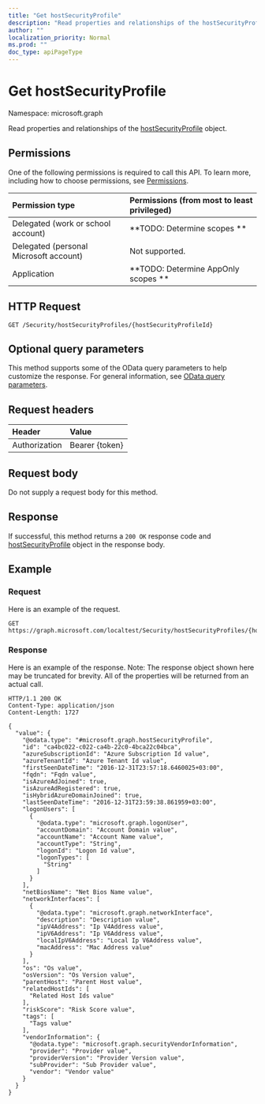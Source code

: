 ```yaml
---
title: "Get hostSecurityProfile"
description: "Read properties and relationships of the hostSecurityProfile object."
author: ""
localization_priority: Normal
ms.prod: ""
doc_type: apiPageType
---
```


# Get hostSecurityProfile

Namespace: microsoft.graph

Read properties and relationships of the [hostSecurityProfile](../resources/hostsecurityprofile.md) object.

## Permissions
One of the following permissions is required to call this API. To learn more, including how to choose permissions, see [Permissions](/concepts/permissions-reference.md).

|Permission type|Permissions (from most to least privileged)|
|:---|:---|
|Delegated (work or school account)|**TODO: Determine scopes **|
|Delegated (personal Microsoft account)|Not supported.|
|Application|**TODO: Determine AppOnly scopes **|

## HTTP Request
<!-- {
  "blockType": "ignored"
}
-->
``` http
GET /Security/hostSecurityProfiles/{hostSecurityProfileId}
```

## Optional query parameters
This method supports some of the OData query parameters to help customize the response. For general information, see [OData query parameters](/graph/query-parameters).

## Request headers
|Header|Value|
|:---|:---|
|Authorization|Bearer {token}|

## Request body
Do not supply a request body for this method.

## Response
If successful, this method returns a `200 OK` response code and [hostSecurityProfile](../resources/hostsecurityprofile.md) object in the response body.

## Example

### Request
Here is an example of the request.
<!-- {
  "blockType": "request",
  "name": "get_hostsecurityprofile"
}
-->
``` http
GET https://graph.microsoft.com/localtest/Security/hostSecurityProfiles/{hostSecurityProfileId}
```

### Response
Here is an example of the response. Note: The response object shown here may be truncated for brevity. All of the properties will be returned from an actual call.
<!-- {
  "blockType": "response",
  "truncated": true,
  "@odata.type": "microsoft.graph.hostSecurityProfile"
}
-->
``` http
HTTP/1.1 200 OK
Content-Type: application/json
Content-Length: 1727

{
  "value": {
    "@odata.type": "#microsoft.graph.hostSecurityProfile",
    "id": "ca4bc022-c022-ca4b-22c0-4bca22c04bca",
    "azureSubscriptionId": "Azure Subscription Id value",
    "azureTenantId": "Azure Tenant Id value",
    "firstSeenDateTime": "2016-12-31T23:57:18.6460025+03:00",
    "fqdn": "Fqdn value",
    "isAzureAdJoined": true,
    "isAzureAdRegistered": true,
    "isHybridAzureDomainJoined": true,
    "lastSeenDateTime": "2016-12-31T23:59:38.861959+03:00",
    "logonUsers": [
      {
        "@odata.type": "microsoft.graph.logonUser",
        "accountDomain": "Account Domain value",
        "accountName": "Account Name value",
        "accountType": "String",
        "logonId": "Logon Id value",
        "logonTypes": [
          "String"
        ]
      }
    ],
    "netBiosName": "Net Bios Name value",
    "networkInterfaces": [
      {
        "@odata.type": "microsoft.graph.networkInterface",
        "description": "Description value",
        "ipV4Address": "Ip V4Address value",
        "ipV6Address": "Ip V6Address value",
        "localIpV6Address": "Local Ip V6Address value",
        "macAddress": "Mac Address value"
      }
    ],
    "os": "Os value",
    "osVersion": "Os Version value",
    "parentHost": "Parent Host value",
    "relatedHostIds": [
      "Related Host Ids value"
    ],
    "riskScore": "Risk Score value",
    "tags": [
      "Tags value"
    ],
    "vendorInformation": {
      "@odata.type": "microsoft.graph.securityVendorInformation",
      "provider": "Provider value",
      "providerVersion": "Provider Version value",
      "subProvider": "Sub Provider value",
      "vendor": "Vendor value"
    }
  }
}
```

